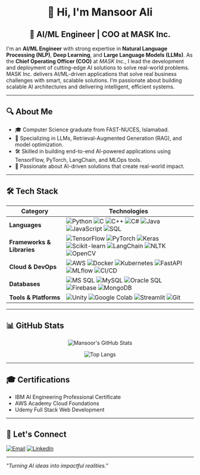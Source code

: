 <div align="center">

# 👋 Hi, I'm Mansoor Ali

## 🚀 AI/ML Engineer | COO at MASK Inc.

</div>

I'm an **AI/ML Engineer** with strong expertise in **Natural Language Processing (NLP)**, **Deep Learning**, and **Large Language Models (LLMs)**. As the **Chief Operating Officer (COO)** at *MASK Inc.*, I lead the development and deployment of cutting-edge AI solutions to solve real-world problems. MASK Inc. delivers AI/ML-driven applications that solve real business challenges with smart, scalable solutions. I’m passionate about building scalable AI architectures and delivering intelligent, efficient systems.

---

## 🔍 About Me

* 🎓 Computer Science graduate from FAST-NUCES, Islamabad.
* 🤖 Specializing in LLMs, Retrieval-Augmented Generation (RAG), and model optimization.
* 🛠️ Skilled in building end-to-end AI-powered applications using TensorFlow, PyTorch, LangChain, and MLOps tools.
* 💬 Passionate about AI-driven solutions that create real-world impact.

---

## 🛠️ Tech Stack

| Category                   | Technologies                                                                                                                                                                                                                                                                                                                                                                                                                                                                                                                                                                                                                                 |
| -------------------------- | -------------------------------------------------------------------------------------------------------------------------------------------------------------------------------------------------------------------------------------------------------------------------------------------------------------------------------------------------------------------------------------------------------------------------------------------------------------------------------------------------------------------------------------------------------------------------------------------------------------------------------------------- |
| **Languages**              | ![Python](https://img.shields.io/badge/-Python-3776AB?logo=python\&logoColor=white) ![C](https://img.shields.io/badge/-C-A8B9CC?logo=c\&logoColor=white) ![C++](https://img.shields.io/badge/-C++-00599C?logo=c%2B%2B\&logoColor=white) ![C#](https://img.shields.io/badge/-C%23-239120?logo=c-sharp\&logoColor=white) ![Java](https://img.shields.io/badge/-Java-007396?logo=java\&logoColor=white) ![JavaScript](https://img.shields.io/badge/-JavaScript-F7DF1E?logo=javascript\&logoColor=black) ![SQL](https://img.shields.io/badge/-SQL-4479A1?logo=postgresql\&logoColor=white)                                                       |
| **Frameworks & Libraries** | ![TensorFlow](https://img.shields.io/badge/-TensorFlow-FF6F00?logo=tensorflow\&logoColor=white) ![PyTorch](https://img.shields.io/badge/-PyTorch-EE4C2C?logo=pytorch\&logoColor=white) ![Keras](https://img.shields.io/badge/-Keras-D00000?logo=keras\&logoColor=white) ![Scikit-learn](https://img.shields.io/badge/-Scikit--learn-F7931E?logo=scikit-learn\&logoColor=white) ![LangChain](https://img.shields.io/badge/-LangChain-000000?logo=python\&logoColor=white) ![NLTK](https://img.shields.io/badge/-NLTK-9C27B0?logo=python\&logoColor=white) ![OpenCV](https://img.shields.io/badge/-OpenCV-5C3EE8?logo=opencv\&logoColor=white) |
| **Cloud & DevOps**         | ![AWS](https://img.shields.io/badge/-AWS-232F3E?logo=amazon-aws\&logoColor=white) ![Docker](https://img.shields.io/badge/-Docker-2496ED?logo=docker\&logoColor=white) ![Kubernetes](https://img.shields.io/badge/-Kubernetes-326CE5?logo=kubernetes\&logoColor=white) ![FastAPI](https://img.shields.io/badge/-FastAPI-009688?logo=fastapi\&logoColor=white) ![MLflow](https://img.shields.io/badge/-MLflow-0194F0?logo=mlflow\&logoColor=white) ![CI/CD](https://img.shields.io/badge/-CI%2FCD-0A0A0A?logo=githubactions\&logoColor=white)                                                                                                  |
| **Databases**              | ![MS SQL](https://img.shields.io/badge/-MS%20SQL-CC2927?logo=microsoftsqlserver\&logoColor=white) ![MySQL](https://img.shields.io/badge/-MySQL-4479A1?logo=mysql\&logoColor=white) ![Oracle SQL](https://img.shields.io/badge/-Oracle%20SQL-F80000?logo=oracle\&logoColor=white) ![Firebase](https://img.shields.io/badge/-Firebase-FFCA28?logo=firebase\&logoColor=black) ![MongoDB](https://img.shields.io/badge/-MongoDB-47A248?logo=mongodb\&logoColor=white)                                                                                                                                                                            |
| **Tools & Platforms**      | ![Unity](https://img.shields.io/badge/-Unity-000000?logo=unity\&logoColor=white) ![Google Colab](https://img.shields.io/badge/-Google%20Colab-F9AB00?logo=googlecolab\&logoColor=white) ![Streamlit](https://img.shields.io/badge/-Streamlit-FF4B4B?logo=streamlit\&logoColor=white) ![Git](https://img.shields.io/badge/-Git-F05032?logo=git\&logoColor=white)                                                                                                                                                                                                                                                                              |

---

## 📊 GitHub Stats
<div align="center">

  ![Mansoor's GitHub Stats](https://github-readme-stats.vercel.app/api?username=mansoorali22\&show_icons=true\&theme=dark)
  
</div>

<div align="center">

  ![Top Langs](https://github-readme-stats.vercel.app/api/top-langs/?username=mansoorali22\&layout=compact\&theme=dark)

</div>

---

## 🎓 Certifications

* IBM AI Engineering Professional Certificate
* AWS Academy Cloud Foundations
* Udemy Full Stack Web Development

---

## 📢 Let's Connect

[![Email](https://img.shields.io/badge/-Email-D14836?logo=gmail\&logoColor=white)](mailto:a22.mansoor@gmail.com)  [![LinkedIn](https://img.shields.io/badge/-LinkedIn-0077B5?logo=linkedin\&logoColor=white)](https://www.linkedin.com/in/mansoor-ali-151b07229/)

---

*"Turning AI ideas into impactful realities."*
